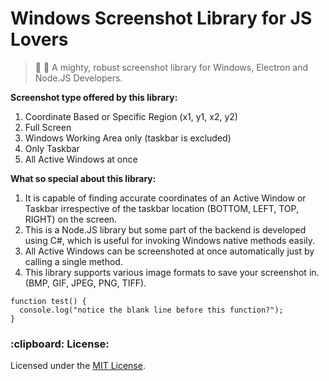 # Windows Screenshot Library for JS Lovers

> :rocket: :telescope: A mighty, robust screenshot library for Windows, Electron and Node.JS Developers.

<strong>Screenshot type offered by this library:</strong>
1) Coordinate Based or Specific Region (x1, y1, x2, y2)
2) Full Screen
3) Windows Working Area only (taskbar is excluded)
3) Only Taskbar
4) All Active Windows at once

<strong>What so special about this library: </strong>
1) It is capable of finding accurate coordinates of an Active Window or Taskbar irrespective of the taskbar location (BOTTOM, LEFT, TOP, RIGHT) on the screen.
2) This is a Node.JS library but some part of the backend is developed using C#, which is useful for invoking Windows native methods easily.
3) All Active Windows can be screenshoted at once automatically just by calling a single method.
4) This library supports various image formats to save your screenshot in. (BMP, GIF, JPEG, PNG, TIFF).

```
function test() {
  console.log("notice the blank line before this function?");
}
```

<h3>:clipboard: License: </h3> 
Licensed under the <a href="https://github.com/soulehshaikh99/win-screenshot/blob/master/LICENSE">MIT License</a>.
